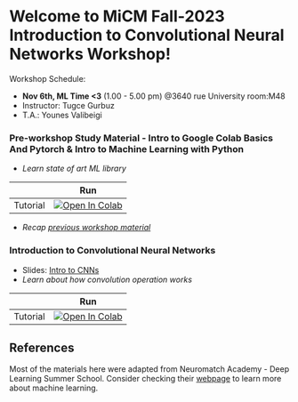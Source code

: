 # Welcome to MiCM Fall-2023 Introduction to Convolutional Neural Networks Workshop!

Workshop Schedule:
* **Nov 6th, ML Time <3** (1.00 - 5.00 pm) @3640 rue University room:M48
* Instructor: Tugce Gurbuz
* T.A.: Younes Valibeigi

### Pre-workshop Study Material - Intro to Google Colab Basics And Pytorch & Intro to Machine Learning with Python
* *Learn state of art ML library*

|   | Run |
| - | --- |
| Tutorial | [![Open In Colab](https://colab.research.google.com/assets/colab-badge.svg)]([https://colab.research.google.com/github/tugcegurbuz/MiCM-Summer23-Intro-to-ML-with-Python/blob/main/tutorials/0_Introduction_to_Google_Colab_Basics_and_Pytorch.ipynb]) |)

* *Recap [previous workshop material](https://github.com/tugcegurbuz/MiCM-Summer23-Intro-to-ML-with-Python)*


### Introduction to Convolutional Neural Networks
* Slides: [Intro to CNNs](https://github.com/tugcegurbuz/MiCM-Summer23-Intro-to-ML-with-Python/blob/main/lectures/1_Multi%20Layer%20Perceptrons.pdf)
* *Learn about how convolution operation works*

|   | Run |
| - | --- |
| Tutorial | [![Open In Colab](https://colab.research.google.com/assets/colab-badge.svg)]([([https://colab.research.google.com/github/tugcegurbuz/MiCM-Fall23_Intro-to-CNNs/blob/main/tutorials/Tutorial_1_Intro_to_CNNs.ipynb](https://colab.research.google.com/drive/1Qdu5b8u_QemFhFGuBXS_cqxrBR9Bgnm0?usp=sharing))](https://colab.research.google.com/drive/1YDO7bxN4cdKsLvxes7KRuy804EcoyB2u?usp=sharing)) |)


## References

Most of the materials here were adapted from Neuromatch Academy - Deep Learning Summer School. Consider checking their [webpage](https://deeplearning.neuromatch.io/tutorials/intro.html) to learn more about machine learning.
